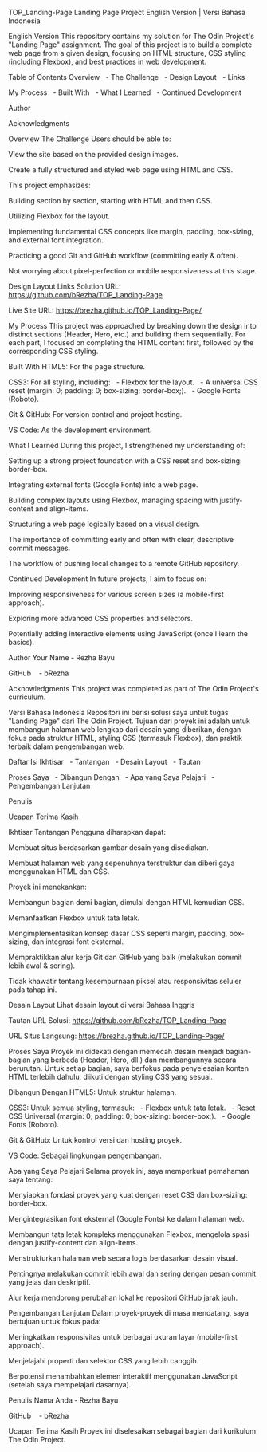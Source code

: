 TOP_Landing-Page
Landing Page Project
English Version | Versi Bahasa Indonesia

English Version
This repository contains my solution for The Odin Project's "Landing Page" assignment. The goal of this project is to build a complete web page from a given design, focusing on HTML structure, CSS styling (including Flexbox), and best practices in web development.

Table of Contents
Overview
  - The Challenge
  - Design Layout
  - Links

My Process
  - Built With
  - What I Learned
  - Continued Development

Author

Acknowledgments

Overview
The Challenge
Users should be able to:

View the site based on the provided design images.

Create a fully structured and styled web page using HTML and CSS.

This project emphasizes:

Building section by section, starting with HTML and then CSS.

Utilizing Flexbox for the layout.

Implementing fundamental CSS concepts like margin, padding, box-sizing, and external font integration.

Practicing a good Git and GitHub workflow (committing early & often).

Not worrying about pixel-perfection or mobile responsiveness at this stage.

Design Layout
Links
Solution URL: https://github.com/bRezha/TOP_Landing-Page

Live Site URL: https://brezha.github.io/TOP_Landing-Page/

My Process
This project was approached by breaking down the design into distinct sections (Header, Hero, etc.) and building them sequentially. For each part, I focused on completing the HTML content first, followed by the corresponding CSS styling.

Built With
HTML5: For the page structure.

CSS3: For all styling, including:
  - Flexbox for the layout.
  - A universal CSS reset (margin: 0; padding: 0; box-sizing: border-box;).
  - Google Fonts (Roboto).

Git & GitHub: For version control and project hosting.

VS Code: As the development environment.

What I Learned
During this project, I strengthened my understanding of:

Setting up a strong project foundation with a CSS reset and box-sizing: border-box.

Integrating external fonts (Google Fonts) into a web page.

Building complex layouts using Flexbox, managing spacing with justify-content and align-items.

Structuring a web page logically based on a visual design.

The importance of committing early and often with clear, descriptive commit messages.

The workflow of pushing local changes to a remote GitHub repository.

Continued Development
In future projects, I aim to focus on:

Improving responsiveness for various screen sizes (a mobile-first approach).

Exploring more advanced CSS properties and selectors.

Potentially adding interactive elements using JavaScript (once I learn the basics).

Author
Your Name - Rezha Bayu

GitHub    - bRezha

Acknowledgments
This project was completed as part of The Odin Project's curriculum.

Versi Bahasa Indonesia
Repositori ini berisi solusi saya untuk tugas "Landing Page" dari The Odin Project. Tujuan dari proyek ini adalah untuk membangun halaman web lengkap dari desain yang diberikan, dengan fokus pada struktur HTML, styling CSS (termasuk Flexbox), dan praktik terbaik dalam pengembangan web.

Daftar Isi
Ikhtisar
  - Tantangan
  - Desain Layout
  - Tautan

Proses Saya
  - Dibangun Dengan
  - Apa yang Saya Pelajari
  - Pengembangan Lanjutan

Penulis

Ucapan Terima Kasih

Ikhtisar
Tantangan
Pengguna diharapkan dapat:

Membuat situs berdasarkan gambar desain yang disediakan.

Membuat halaman web yang sepenuhnya terstruktur dan diberi gaya menggunakan HTML dan CSS.

Proyek ini menekankan:

Membangun bagian demi bagian, dimulai dengan HTML kemudian CSS.

Memanfaatkan Flexbox untuk tata letak.

Mengimplementasikan konsep dasar CSS seperti margin, padding, box-sizing, dan integrasi font eksternal.

Mempraktikkan alur kerja Git dan GitHub yang baik (melakukan commit lebih awal & sering).

Tidak khawatir tentang kesempurnaan piksel atau responsivitas seluler pada tahap ini.

Desain Layout
Lihat desain layout di versi Bahasa Inggris

Tautan
URL Solusi: https://github.com/bRezha/TOP_Landing-Page

URL Situs Langsung: https://brezha.github.io/TOP_Landing-Page/

Proses Saya
Proyek ini didekati dengan memecah desain menjadi bagian-bagian yang berbeda (Header, Hero, dll.) dan membangunnya secara berurutan. Untuk setiap bagian, saya berfokus pada penyelesaian konten HTML terlebih dahulu, diikuti dengan styling CSS yang sesuai.

Dibangun Dengan
HTML5: Untuk struktur halaman.

CSS3: Untuk semua styling, termasuk:
  - Flexbox untuk tata letak.
  - Reset CSS Universal (margin: 0; padding: 0; box-sizing: border-box;).
  - Google Fonts (Roboto).

Git & GitHub: Untuk kontrol versi dan hosting proyek.

VS Code: Sebagai lingkungan pengembangan.

Apa yang Saya Pelajari
Selama proyek ini, saya memperkuat pemahaman saya tentang:

Menyiapkan fondasi proyek yang kuat dengan reset CSS dan box-sizing: border-box.

Mengintegrasikan font eksternal (Google Fonts) ke dalam halaman web.

Membangun tata letak kompleks menggunakan Flexbox, mengelola spasi dengan justify-content dan align-items.

Menstrukturkan halaman web secara logis berdasarkan desain visual.

Pentingnya melakukan commit lebih awal dan sering dengan pesan commit yang jelas dan deskriptif.

Alur kerja mendorong perubahan lokal ke repositori GitHub jarak jauh.

Pengembangan Lanjutan
Dalam proyek-proyek di masa mendatang, saya bertujuan untuk fokus pada:

Meningkatkan responsivitas untuk berbagai ukuran layar (mobile-first approach).

Menjelajahi properti dan selektor CSS yang lebih canggih.

Berpotensi menambahkan elemen interaktif menggunakan JavaScript (setelah saya mempelajari dasarnya).

Penulis
Nama Anda - Rezha Bayu

GitHub    - bRezha

Ucapan Terima Kasih
Proyek ini diselesaikan sebagai bagian dari kurikulum The Odin Project.
